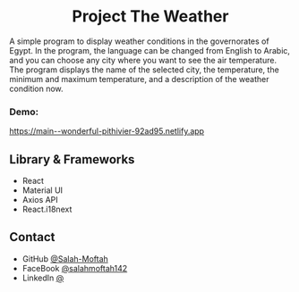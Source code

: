 
<h1 align="center">Project The Weather</h1>

<p>A simple program to display weather conditions in the governorates of Egypt. In the program, the language can be changed from English to Arabic, and you can choose any city where you want to see the air temperature. The program displays the name of the selected city, the temperature, the minimum and maximum temperature, and a description of the weather condition now.</p>

<div><h3>Demo: </h3><a href="https://main--wonderful-pithivier-92ad95.netlify.app" target="_blank">https://main--wonderful-pithivier-92ad95.netlify.app</a></div>


## Library & Frameworks
- React
- Material UI
- Axios API
- React.i18next

## Contact

- GitHub [@Salah-Moftah](https://github.com/Salah-Moftah)
- FaceBook [@salahmoftah142](https://www.facebook.com/salahmoftah142)
- LinkedIn [@](#)

